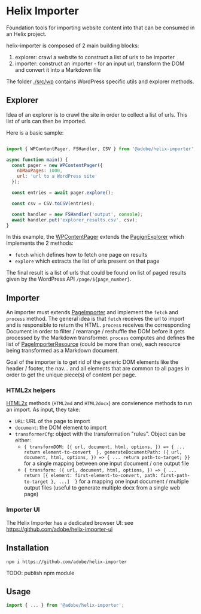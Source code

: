 # Helix Importer

Foundation tools for importing website content into that can be consumed in an Helix project.

helix-importer is composed of 2 main building blocks:

1. explorer: crawl a website to construct a list of urls to be importer
2. importer: construct an importer - for an input url, transform the DOM and convert it into a Markdown file

The folder [./src/wp](./src/wp) contains WordPress specific utils and explorer methods.

## Explorer

Idea of an explorer is to crawl the site in order to collect a list of urls. This list of urls can then be imported.

Here is a basic sample:

```js

import { WPContentPager, FSHandler, CSV } from '@adobe/helix-importer';

async function main() {
  const pager = new WPContentPager({
    nbMaxPages: 1000,
    url: 'url to a WordPress site'
  });

  const entries = await pager.explore();

  const csv = CSV.toCSV(entries);

  const handler = new FSHandler('output', console);
  await handler.put('explorer_results.csv', csv);
}
```

In this example, the [WPContentPager](./src/wp/explorers/WPContentPager.ts) extends the [PagignExplorer](src/explorer/PagingExplorer.ts) which implements the 2 methods:
- `fetch` which defines how to fetch one page on results
- `explore` which extracts the list of urls present on that page

The final result is a list of urls that could be found on list of paged results given by the WordPress API `/page/${page_number}`.

## Importer

An importer must extends [PageImporter](src/importer/PageImporter.js) and implement the `fetch` and `process` method. The general idea is that `fetch` receives the url to import and is responsible to return the HTML. `process` receives the corresponding Document in order to filter / rearrange / reshuffle the DOM before it gets processed by the Markdown transformer. `process` computes and defines the list of [PageImporterResource](src/importer/PageImporterResource.ts) (could be more than one), each resource being transformed as a Markdown document.

Goal of the importer is to get rid of the generic DOM elements like the header / footer, the nav... and all elements that are common to all pages in order to get the unique piece(s) of content per page.

### HTML2x helpers

[HTML2x](src/importer/HTML2x.js) methods (`HTML2md` and `HTML2docx`) are convienence methods to run an import. As input, they take:
- `URL`: URL of the page to import
- `document`: the DOM element to import
- `transformerCfg`: object with the transformation "rules". Object can be either:
  - `{ transformDOM: ({ url, document, html, options, }) => { ... return element-to-convert  }, generateDocumentPath: ({ url, document, html, options, }) => { ... return path-to-target; }}` for a single mapping between one input document / one output file
  - `{ transform: ({ url, document, html, options, }) => { ... return [{ element: first-element-to-convert, path: first-path-to-target }, ...]  }` for a mapping one input document / multiple output files (useful to generate multiple docx from a single web page)

### Importer UI

The Helix Importer has a dedicated browser UI: see https://github.com/adobe/helix-importer-ui

## Installation

```shell
npm i https://github.com/adobe/helix-importer 
```

TODO: publish npm module

## Usage

```js
import { ... } from '@adobe/helix-importer';
```
